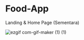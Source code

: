 # Food-App
Landing & Home Page (Sementara)


![ezgif com-gif-maker (1) (1)](https://user-images.githubusercontent.com/42157989/110114996-06820100-7de8-11eb-91a0-11a803d5a7e2.gif)
